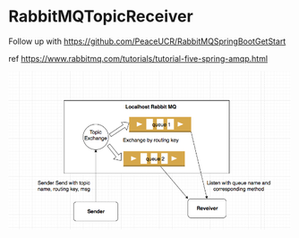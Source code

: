 # RabbitMQTopicReceiver

Follow up with https://github.com/PeaceUCR/RabbitMQSpringBootGetStart

ref https://www.rabbitmq.com/tutorials/tutorial-five-spring-amqp.html

![alt text](https://raw.githubusercontent.com/PeaceUCR/RabbitMQTopicSender/master/Screen%20Shot%202018-07-05%20at%201.41.24%20PM.png)
